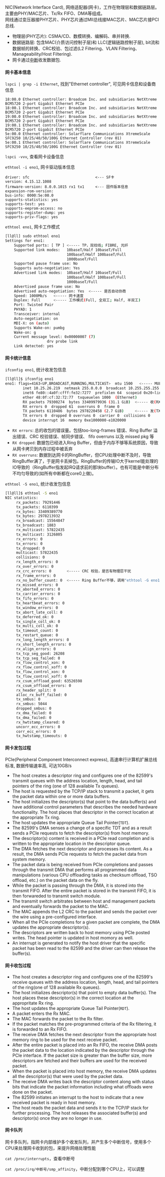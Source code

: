 NIC(Network Interface Card), 网络适配器(网卡)，工作在物理层和数据链路层。主要由PHY/MAC芯片、Tx/Rx FIFO、DMA等组成。<br/>
网线通过变压器接PHY芯片、PHY芯片通过MII总线接MAC芯片、MAC芯片接PCI总线.

- 物理层(PHY芯片): CSMA/CD、数模转换、编解码、串并转换.
- 数据链路层: 包含MAC(介质访问控制子层)和 LLC(逻辑链路控制子层), bit流和数据帧的转换、CRC校验、包过滤(L2 Filtering、VLAN Filtering、Manageability/Host Filtering).
- 网卡通过[中断](https://github.com/justscu/BL/blob/master/content/CSAPP-8-异常控制流.md)收发数据包.

#### 网卡基本信息

`lspci | grep -i Ethernet`, 找到"Ethernet controller", 可见网卡信息和设备商信息

```
18:00.0 Ethernet controller: Broadcom Inc. and subsidiaries NetXtreme BCM5720 2-port Gigabit Ethernet PCIe
18:00.1 Ethernet controller: Broadcom Inc. and subsidiaries NetXtreme BCM5720 2-port Gigabit Ethernet PCIe
19:00.0 Ethernet controller: Broadcom Inc. and subsidiaries NetXtreme BCM5720 2-port Gigabit Ethernet PCIe
19:00.1 Ethernet controller: Broadcom Inc. and subsidiaries NetXtreme BCM5720 2-port Gigabit Ethernet PCIe
5e:00.0 Ethernet controller: Solarflare Communications XtremeScale SFC9250 10/25/40/50/100G Ethernet Controller (rev 01)
5e:00.1 Ethernet controller: Solarflare Communications XtremeScale SFC9250 10/25/40/50/100G Ethernet Controller (rev 01)

```

`lspci -vvv`, 查看网卡设备信息

`ethtool -i eno1`, 网卡驱动版本信息

```
driver: sfc                              <--- SF卡
version: 4.15.12.1008
firmware-version: 8.0.0.1015 rx1 tx1     <--- 固件版本信息
expansion-rom-version: 
bus-info: 0000:5e:00.0
supports-statistics: yes
supports-test: yes
supports-eeprom-access: no
supports-register-dump: yes
supports-priv-flags: yes

```

`ethtool eno1`, 网卡工作模式

```sh
[ll@ll] sudo ethtool eno1
Settings for eno1:
    Supported ports: [ TP ] <----- TP，双绞线; FIBRE, 光纤
    Supported link modes:   10baseT/Half 10baseT/Full 
                            100baseT/Half 100baseT/Full 
                            1000baseT/Full 
    Supported pause frame use: No
    Supports auto-negotiation: Yes
    Advertised link modes:  10baseT/Half 10baseT/Full 
                            100baseT/Half 100baseT/Full 
                            1000baseT/Full 
    Advertised pause frame use: No
    Advertised auto-negotiation: Yes  <----- 是否自动协商
    Speed: 1000Mb/s   <----- 网卡速度
    Duplex: Full      <----- 工作模式(Full, 全双工; Half, 半双工)
    Port: Twisted Pair
    PHYAD: 1
    Transceiver: internal
    Auto-negotiation: on
    MDI-X: on (auto)
    Supports Wake-on: pumbg
    Wake-on: g
    Current message level: 0x00000007 (7)
                   drv probe link
    Link detected: yes
```

#### 网卡统计信息

`ifconfig eno1`, 统计收发包信息

```sh
[ll@ll]$ ifconfig eno1
eno1: flags=4163<UP,BROADCAST,RUNNING,MULTICAST>  mtu 1500   <----- MULTICAST 支持组播
        inet 10.25.26.219  netmask 255.0.0.0  broadcast 10.255.255.255
        inet6 fe80::4a0f:cfff:fe32:7277  prefixlen 64  scopeid 0x20<link>
        ether 48:0f:cf:32:72:77  txqueuelen 1000  (Ethernet)
        RX packets 79300274  bytes 33409979936 (31.1 GiB)  <----- 收(RX)
        RX errors 0  dropped 61  overruns 0  frame 0
        TX packets 6110486  bytes 2978220458 (2.7 GiB)     <----- 发(TX)
        TX errors 0  dropped 0 overruns 0  carrier 0  collisions 0
        device interrupt 16  memory 0xe1000000-e1020000  
```
- `RX errors`: 总的收包的错误量。包括too-long-frames 错误、Ring Buffer 溢出错误、CRC 校验错误、帧同步错误、 fifo overruns 以及 missed pkg 等
- `RX dropped`: 数据包已经进入Ring Buffer，但由于内存不够等系统原因，导致从网卡拷贝到内存过程中被丢弃
- `RX overruns`: 数据到达网卡的RingBuffer，但CPU处理中断不及时，导致RingBuffer满了，于是网卡丢掉包。RingBuffer的传输IO大于kernel能处理的IO导致的（RingBuffer指发起IRQ请求前的那块buffer）。也有可能是中断分布不均匀导致的(如所有中断都在core0上做)。<br/>


`ethtool -S eno1`, 统计收发包信息

```sh
[ll@ll]$ ethtool -S eno1
NIC statistics:
     rx_packets: 79291446
     tx_packets: 6110399
     rx_bytes: 33409389770
     tx_bytes: 2978213932
     rx_broadcast: 15564847
     tx_broadcast: 1883
     rx_multicast: 57822435
     tx_multicast: 3126805
     rx_errors: 0
     tx_errors: 0
     tx_dropped: 0
     multicast: 57822435
     collisions: 0
     rx_length_errors: 0
     rx_over_errors: 0 
     rx_crc_errors: 0       <----- CRC 校验，是否有物理层干扰
     rx_frame_errors: 0
     rx_no_buffer_count: 0  <----- Ring Buffer不够，调用"ethtool -G eno1 rx XX"来设置
     rx_missed_errors: 0
     tx_aborted_errors: 0
     tx_carrier_errors: 0
     tx_fifo_errors: 0
     tx_heartbeat_errors: 0
     tx_window_errors: 0
     tx_abort_late_coll: 0
     tx_deferred_ok: 0
     tx_single_coll_ok: 0
     tx_multi_coll_ok: 0
     tx_timeout_count: 0
     tx_restart_queue: 0
     rx_long_length_errors: 0
     rx_short_length_errors: 0
     rx_align_errors: 0
     tx_tcp_seg_good: 26208
     tx_tcp_seg_failed: 0
     rx_flow_control_xon: 0
     rx_flow_control_xoff: 0
     tx_flow_control_xon: 0
     tx_flow_control_xoff: 0
     rx_csum_offload_good: 63526598
     rx_csum_offload_errors: 0
     rx_header_split: 0
     alloc_rx_buff_failed: 0
     tx_smbus: 0
     rx_smbus: 5044
     dropped_smbus: 0
     rx_dma_failed: 0
     tx_dma_failed: 0
     rx_hwtstamp_cleared: 0
     uncorr_ecc_errors: 0
     corr_ecc_errors: 0
     tx_hwtstamp_timeouts: 0
```

#### 网卡发包过程

PCIe(Peripheral Component Interconnect express), 高速串行计算机扩展总线标准, 数据传输速率高, 可达10GB/s

- The host creates a descriptor ring and configures one of the 82599's transmit queues with the address location, length, head, and tail pointers of the ring (one of 128 available Tx queues).
- The host is requested by the TCP/IP stack to transmit a packet, it gets the packet data within one or more data buffers.
- The host initializes the descriptor(s) that point to the data buffer(s) and have additional control parameters that describes the needed hardware functionality. The host places that descriptor in the correct location at the appropriate Tx ring.
- The host updates the appropriate Queue Tail Pointer(`TDT`).
- The 82599's DMA senses a change of a specific TDT and as a result sends a PCIe requests to fetch the descriptor(s) from host memory.
- The descriptor(s) content is received in a PCIe read completion and is written to the appropriate location in the descriptor queue.
- The DMA fetches the next descriptor and processes its content. As a result, the DMA sends PCIe requests to fetch the packet data from system memory.
- The packet data is being received from PCIe completions and passes through the transmit DMA that performs all programmed data manipulations (various CPU offloading tasks as checksum offload, TSO offload, etc.) on the packet data on the fly.
- While the packet is passing through the DMA, it is stored into the transmit FIFO. After the entire packet is stored in the transmit FIFO, it is then forwareded to transmit switch module.
- The transmit switch arbitrates between host and management packets and eventually forwards the packet to the MAC.
- The MAC appends the L2 CRC to the packet and sends the packet over the wire using a pre-configured interface.
- When all the PCIe completions for a given packet are complete, the DMA updates the appropriate descriptor(s).
- The descriptors are written back to host memory using PCIe posted writes. The head pointer is updated in host momory as well.
- An interrupt is generated to notify the host driver that the specific packet has been read to the 82599 and the driver can then release the buffer(s).


#### 网卡收包过程

- The host creates a descriptor ring and configures one of the 82599's receive queues with the address location, length, head, and tail pointers of the ring(one of 128 available Rx queues).
- The host initializes descriptor(s) that point to empty data buffer(s). The host places these descriptor(s) in the correct location at the appropritate Rx ring.
- The host updates the appropriate Queue Tail Pointer(`RDT`).
- A packet enters the Rx MAC.
- The MAC forwards the packet to the Rx filter.
- If the packet matches the pre-programmed criteria of the Rx filtering, it is forwarded to an Rx FIFO.
- The receive DMA fetches the next descriptor from the appropriate host memory ring to be used for the next receive packet.
- After the entire packet is placed into an Rx FIFO, the receive DMA posts the packet data to the location indicated by the descriptor through the PCIe interface. If the packet size is greater than the buffer size, more descriptors are fetched and their buffers are used for the received packet. 
- When the packet is placed into host memory, the receive DMA updates all the descriptor(s) that were used by the packet data.
- The receive DMA writes back the descriptor content along with status bits that indicate the packet information including what offloads were done on the packet. 
- The 82599 initiates an interrupt to the host to indicate that a new received packet is ready in host memory.
- The host reads the packet data and sends it to the TCP/IP stack for further processing. The host releases the associated buffer(s) and descriptor(s) once they are no longer in use.


#### 网卡队列
网卡多队列，指网卡内部维护多个收发队列，并产生多个中断信号，使用多个CPU来处理网卡收到的包，来提升网络处理性能

`cat /proc/interrupts`，查看中断号

`cat /proc/irq/中断号/smp_affinity`，中断分配到哪个CPU上，可以调整
